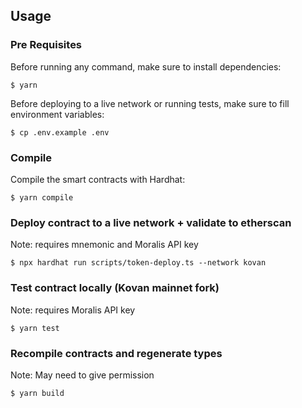 ## Usage

### Pre Requisites

Before running any command, make sure to install dependencies:

```
$ yarn 
```

Before deploying to a live network or running tests, make sure to fill environment variables: 

```
$ cp .env.example .env
```

### Compile

Compile the smart contracts with Hardhat:

```
$ yarn compile
```

### Deploy contract to a live network + validate to etherscan

Note: requires mnemonic and Moralis API key

```
$ npx hardhat run scripts/token-deploy.ts --network kovan
```

### Test contract locally (Kovan mainnet fork)

Note: requires Moralis API key

```
$ yarn test
```

### Recompile contracts and regenerate types

Note: May need to give permission

```
$ yarn build
```